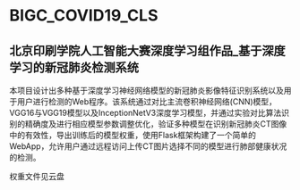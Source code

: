 # BIGC_COVID19_CLS
## 北京印刷学院人工智能大赛深度学习组作品_基于深度学习的新冠肺炎检测系统

本项目设计出多种基于深度学习神经网络模型的新冠肺炎影像特征识别系统以及用于用户进行检测的Web程序。该系统通过对比主流卷积神经网络(CNN)模型，VGG16与VGG19模型以及InceptionNetV3深度学习模型，并通过实验对比算法识别的精确度及进行相应模型参数调整优化，验证多种模型在识别新冠肺炎CT图像中的有效性，导出训练后的模型权重，使用Flask框架构建了一个简单的WebApp，允许用户通过远程访问上传CT图片选择不同的模型进行肺部健康状况的检测。

权重文件见云盘
